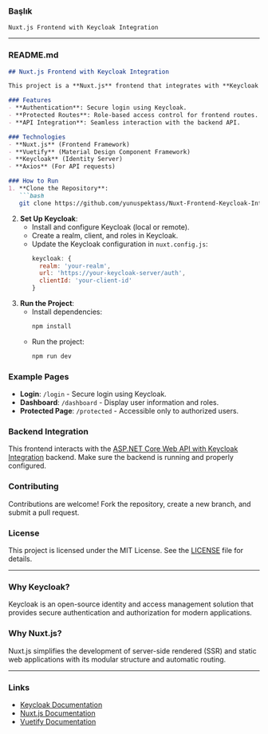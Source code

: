 ### **Başlık**
`Nuxt.js Frontend with Keycloak Integration`

---

### **README.md**

```markdown
## Nuxt.js Frontend with Keycloak Integration

This project is a **Nuxt.js** frontend that integrates with **Keycloak Identity Server** for secure authentication and role-based access. It interacts with the [ASP.NET Core Web API with Keycloak Integration](https://github.com/yunuspektass/ASP.NET-Core-Web-API-Keycloak-Integration) backend.

### Features
- **Authentication**: Secure login using Keycloak.
- **Protected Routes**: Role-based access control for frontend routes.
- **API Integration**: Seamless interaction with the backend API.

### Technologies
- **Nuxt.js** (Frontend Framework)
- **Vuetify** (Material Design Component Framework)
- **Keycloak** (Identity Server)
- **Axios** (For API requests)

### How to Run
1. **Clone the Repository**:
   ```bash
   git clone https://github.com/yunuspektass/Nuxt-Frontend-Keycloak-Integration.git
   ```
2. **Set Up Keycloak**:
   - Install and configure Keycloak (local or remote).
   - Create a realm, client, and roles in Keycloak.
   - Update the Keycloak configuration in `nuxt.config.js`:
     ```javascript
     keycloak: {
       realm: 'your-realm',
       url: 'https://your-keycloak-server/auth',
       clientId: 'your-client-id'
     }
     ```
3. **Run the Project**:
   - Install dependencies:
     ```bash
     npm install
     ```
   - Run the project:
     ```bash
     npm run dev
     ```

### Example Pages
- **Login**: `/login` - Secure login using Keycloak.
- **Dashboard**: `/dashboard` - Display user information and roles.
- **Protected Page**: `/protected` - Accessible only to authorized users.

### Backend Integration
This frontend interacts with the [ASP.NET Core Web API with Keycloak Integration](https://github.com/yunuspektass/ASP.NET-Core-Web-API-Keycloak-Integration) backend. Make sure the backend is running and properly configured.

### Contributing
Contributions are welcome! Fork the repository, create a new branch, and submit a pull request.

### License
This project is licensed under the MIT License. See the [LICENSE](LICENSE) file for details.

---

### Why Keycloak?
Keycloak is an open-source identity and access management solution that provides secure authentication and authorization for modern applications.

### Why Nuxt.js?
Nuxt.js simplifies the development of server-side rendered (SSR) and static web applications with its modular structure and automatic routing.

---

### Links
- [Keycloak Documentation](https://www.keycloak.org/documentation)
- [Nuxt.js Documentation](https://nuxtjs.org/docs)
- [Vuetify Documentation](https://vuetifyjs.com)
```
